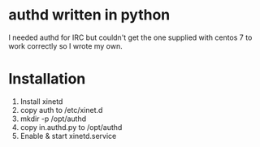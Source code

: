 # authd written in python

I needed authd for IRC but couldn't get the one supplied with centos 7 to work correctly so I wrote my own.

# Installation

1. Install xinetd
2. copy auth to /etc/xinet.d
3. mkdir -p /opt/authd
4. copy in.authd.py to /opt/authd
5. Enable & start xinetd.service

